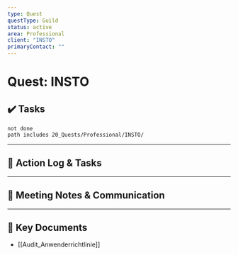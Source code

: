 ```yaml
---
type: Quest
questType: Guild
status: active
area: Professional
client: "INSTO"
primaryContact: ""
---
```


# Quest: INSTO

## ✔️ Tasks

```tasks
not done
path includes 20_Quests/Professional/INSTO/
```

---

## 📝 Action Log & Tasks


---
## 💬 Meeting Notes & Communication


---
## 📎 Key Documents
- [[Audit_Anwenderrichtlinie]]

